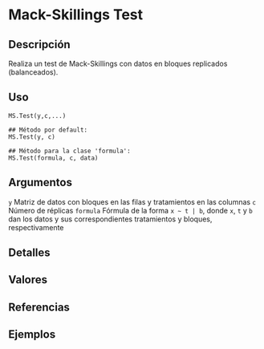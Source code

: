 # Mack-Skillings Test

## Descripción
Realiza un test de Mack-Skillings con datos en bloques replicados (balanceados).

## Uso

```
MS.Test(y,c,...)

## Método por default:
MS.Test(y, c)

## Método para la clase 'formula':
MS.Test(formula, c, data)
```

## Argumentos

```y```     Matriz de datos con bloques en las filas y tratamientos en las columnas
```c```     Número de réplicas 
```formula``` Fórmula de la forma ```x ~ t | b```, donde ```x```, ```t``` y ```b``` dan los datos y sus correspondientes tratamientos y bloques, respectivamente

## Detalles

## Valores

## Referencias

## Ejemplos
